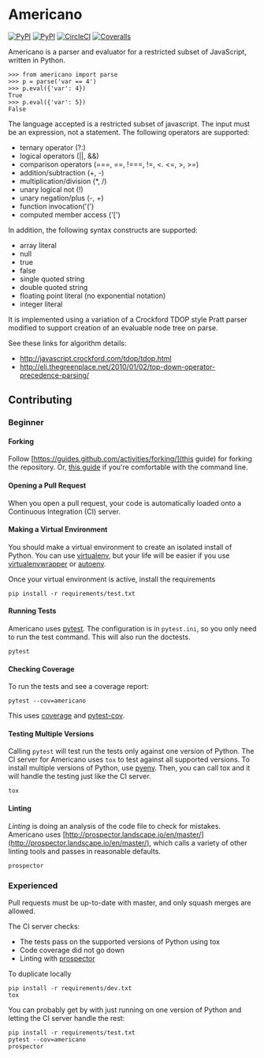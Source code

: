 Americano
=========

[![PyPI](https://img.shields.io/pypi/pyversions/americano.svg)](https://pypi.python.org/pypi/americano)
[![PyPI](https://img.shields.io/pypi/v/americano.svg)](https://pypi.python.org/pypi/americano)
[![CircleCI](https://circleci.com/gh/travisjungroth/americano.svg?style=shield)](https://circleci.com/gh/travisjungroth/americano)
[![Coveralls](https://coveralls.io/repos/github/travisjungroth/americano/badge.svg?branch=master)](https://coveralls.io/github/travisjungroth/americano?branch=master)

Americano is a parser and evaluator for a restricted subset of JavaScript, written in Python.

    >>> from americano import parse
    >>> p = parse('var == 4')
    >>> p.eval({'var': 4})
    True
    >>> p.eval({'var': 5})
    False

The language accepted is a restricted subset of javascript.  The input must be an expression, not a statement.
The following operators are supported:

 * ternary operator (?:)
 * logical operators (||, &&)
 * comparison operators (===, ==, !===, !=, <. <=, >, >=)
 * addition/subtraction (+, -)
 * multiplication/division (*, /)
 * unary logical not (!)
 * unary negation/plus (-, +)
 * function invocation('(')
 * computed member access ('[')
 
In addition, the following syntax constructs are supported:

 * array literal
 * null
 * true
 * false
 * single quoted string
 * double quoted string
 * floating point literal (no exponential notation)
 * integer literal

It is implemented using a variation of a Crockford TDOP style Pratt parser modified to support creation of an evaluable node tree on parse.

See these links for algorithm details:

 * http://javascript.crockford.com/tdop/tdop.html
 * http://eli.thegreenplace.net/2010/01/02/top-down-operator-precedence-parsing/

## Contributing
### Beginner
#### Forking
Follow [https://guides.github.com/activities/forking/](this guide) for forking the repository. Or, [this guide](http://kbroman.org/github_tutorial/pages/fork.html) if you're comfortable with the command line. 

#### Opening a Pull Request
When you open a pull request, your code is automatically loaded onto a Continuous Integration (CI) server. 

#### Making a Virtual Environment
You should make a virtual environment to create an isolated install of Python. You can use [virtualenv](https://virtualenv.pypa.io/en/stable/), but your life will be easier if you use [virtualenvwrapper](https://virtualenvwrapper.readthedocs.io/en/latest/) or [autoenv](https://github.com/kennethreitz/autoenv).

Once your virtual environment is active, install the requirements

    pip install -r requirements/test.txt

#### Running Tests
Americano uses [pytest](http://doc.pytest.org/en/latest/). The configuration is in `pytest.ini`, so you only need to run the test command. This will also run the doctests.

    pytest
    
#### Checking Coverage
To run the tests and see a coverage report:

    pytest --cov=americano
    
This uses [coverage](http://coverage.readthedocs.io/en/latest/) and [pytest-cov](http://pytest-cov.readthedocs.io/en/latest/).

#### Testing Multiple Versions
Calling `pytest` will test run the tests only against one version of Python. The CI server for Americano uses `tox` to test against all supported versions. To install multiple versions of Python, use [pyenv](https://github.com/yyuu/pyenv). Then, you can call tox and it will handle the testing just like the CI server.

    tox

#### Linting
_Linting_ is doing an analysis of the code file to check for mistakes. Americano uses [http://prospector.landscape.io/en/master/](http://prospector.landscape.io/en/master/), which calls a variety of other linting tools and passes in reasonable defaults.

    prospector





### Experienced
Pull requests must be up-to-date with master, and only squash merges are allowed.

The CI server checks:
 * The tests pass on the supported versions of Python using tox
 * Code coverage did not go down
 * Linting with [prospector](https://github.com/landscapeio/prospector)

To duplicate locally

    pip install -r requirements/dev.txt
    tox

You can probably get by with just running on one version of Python and letting the CI server handle the rest:

    pip install -r requirements/test.txt
    pytest --cov=americano
    prospector
